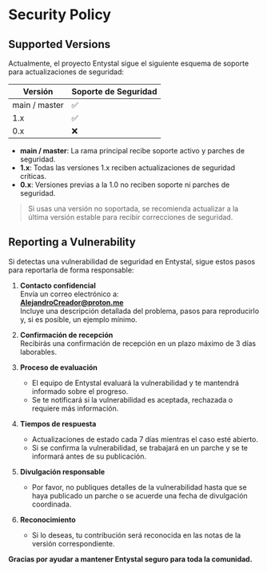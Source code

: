 # Security Policy

## Supported Versions

Actualmente, el proyecto Entystal sigue el siguiente esquema de soporte para actualizaciones de seguridad:

| Versión        | Soporte de Seguridad   |
|----------------|-----------------------|
| main / master  | :white_check_mark:    |
| 1.x            | :white_check_mark:    |
| 0.x            | :x:                   |

- **main / master**: La rama principal recibe soporte activo y parches de seguridad.
- **1.x**: Todas las versiones 1.x reciben actualizaciones de seguridad críticas.
- **0.x**: Versiones previas a la 1.0 no reciben soporte ni parches de seguridad.

> Si usas una versión no soportada, se recomienda actualizar a la última versión estable para recibir correcciones de seguridad.

## Reporting a Vulnerability

Si detectas una vulnerabilidad de seguridad en Entystal, sigue estos pasos para reportarla de forma responsable:

1. **Contacto confidencial**  
   Envía un correo electrónico a:  
   **AlejandroCreador@proton.me**  
   Incluye una descripción detallada del problema, pasos para reproducirlo y, si es posible, un ejemplo mínimo.

2. **Confirmación de recepción**  
   Recibirás una confirmación de recepción en un plazo máximo de 3 días laborables.

3. **Proceso de evaluación**  
   - El equipo de Entystal evaluará la vulnerabilidad y te mantendrá informado sobre el progreso.
   - Se te notificará si la vulnerabilidad es aceptada, rechazada o requiere más información.

4. **Tiempos de respuesta**  
   - Actualizaciones de estado cada 7 días mientras el caso esté abierto.
   - Si se confirma la vulnerabilidad, se trabajará en un parche y se te informará antes de su publicación.

5. **Divulgación responsable**  
   - Por favor, no publiques detalles de la vulnerabilidad hasta que se haya publicado un parche o se acuerde una fecha de divulgación coordinada.

6. **Reconocimiento**  
   - Si lo deseas, tu contribución será reconocida en las notas de la versión correspondiente.

**Gracias por ayudar a mantener Entystal seguro para toda la comunidad.**
